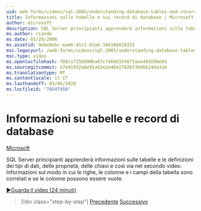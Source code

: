 ```yaml
---
uid: web-forms/videos/sql-2005/understanding-database-tables-and-records
title: Informazioni sulle tabelle e sui record di database | Microsoft Docs
author: microsoft
description: SQL Server principianti apprenderà informazioni sulle tabelle e le definizioni dei tipi di dati, delle proprietà, delle chiavi e così via nel secondo video. Informazioni sul modo in cui le righe, le colonne e le tabelle...
ms.author: riande
ms.date: 03/29/2006
ms.assetid: 9ebe8ebc-eae6-41c1-83a6-38410b610331
msc.legacyurl: /web-forms/videos/sql-2005/understanding-database-tables-and-records
msc.type: video
ms.openlocfilehash: f88c1725b990ba67cf4b9d3356f3aaa49459be01
ms.sourcegitcommit: e7e91932a6e91a63e2e46417626f39d6b244a3ab
ms.translationtype: MT
ms.contentlocale: it-IT
ms.lasthandoff: 03/06/2020
ms.locfileid: "78547950"
---
```

# <a name="understanding-database-tables-and-records"></a>Informazioni su tabelle e record di database

[Microsoft](https://github.com/microsoft)

SQL Server principianti apprenderà informazioni sulle tabelle e le definizioni dei tipi di dati, delle proprietà, delle chiavi e così via nel secondo video. Informazioni sul modo in cui le righe, le colonne e i campi della tabella sono correlati e se le colonne possono essere vuote.

[&#9654;Guarda il video (24 minuti)](https://channel9.msdn.com/Blogs/ASP-NET-Site-Videos/understanding-database-tables-and-records)

> [!div class="step-by-step"]
> [Precedente](what-is-a-database.md)
> [Successivo](more-about-column-data-types-and-other-properties.md)
